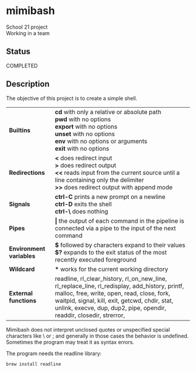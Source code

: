 # mimibash

School 21 project <br>
Working in a team

## Status

COMPLETED

## Description

The objective of this project is to create a simple shell.

<table>
  <tr>
    <td> <b>Builtins</b> </td> <td>
												<b>cd</b> with only a relative or absolute path <br>
                                                <b>pwd</b> with no options <br>
                                                <b>export</b> with no options <br>
                                                <b>unset</b> with no options <br>
												<b>env</b> with no options or arguments <br>
												<b>exit</b> with no options </td>
  </tr>
  <tr>
    <td> <b>Redirections</b> </td> <td>
                                               <b><</b> does redirect input <br>
                                               <b>></b> does redirect output <br>
                                               <b><<</b> reads input from the current source until a line containing only the delimiter <br>
                                               <b>>></b> does redirect output with append mode </td>
  </tr>
  <tr>
    <td> <b>Signals</b> </td> <td>
                                               <b>ctrl-C</b> prints a new prompt on a newline <br>
                                               <b>ctrl-D</b> exits the shell <br>
                                               <b>ctrl-\</b> does nothing </td>
  </tr>
    <tr>
    <td> <b>Pipes</b> </td> <td>
                                               <b>|</b> the output of each command in the pipeline is connected via a pipe to the input of the next command </td>
  </tr>
    <tr>
    <td> <b>Environment variables</b> </td> <td>
                                               <b>$</b> followed by characters expand to their values <br>
                                               <b>$?</b> expands to the exit status of the most recently executed foreground </td>
  </tr>
  <tr>
    <td> <b>Wildcard</b> </td> <td>
                                               <b>*</b> works for the current working directory </td>
  </tr>
  <tr>
    <td> <b>External functions</b> </td> <td> readline, rl_clear_history, rl_on_new_line,
											rl_replace_line, rl_redisplay, add_history, printf,
											malloc, free, write, open, read, close, fork,
											waitpid, signal, kill, exit, getcwd, chdir, stat, unlink, execve, dup, dup2, pipe, opendir, readdir, closedir, strerror, </td>
  </tr>
</table>

Mimibash does not interpret unclosed quotes or unspecified special characters like \ or ; and generally in those cases the behavior is undefined. Sometimes the program may treat it as syntax errors. <br>

The program needs the readline library:

```
brew install readline
```
